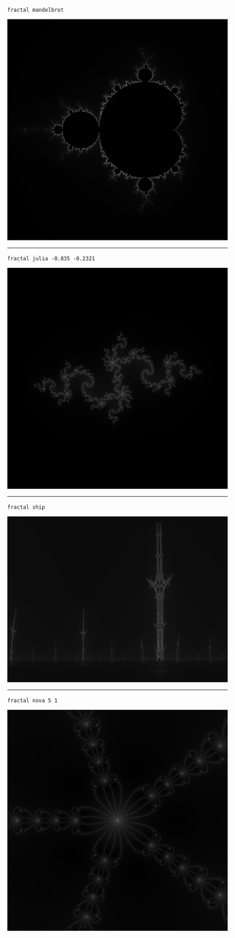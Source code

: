 `fractal mandelbrot`

![mandelbrot](mandelbrot.png)


----------------------------------


`fractal julia -0.835 -0.2321`

![julia](julia.png)


----------------------------------


`fractal ship`

![burningship](burningShip.png)


----------------------------------


`fractal nova 5 1`

![nova](nova.png)
